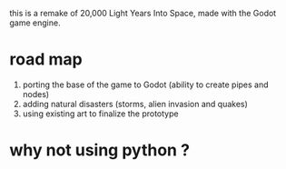 this is a remake of 20,000 Light Years Into Space, made with the Godot game engine. 


# road map #

1) porting the base of the game to Godot (ability to create pipes and nodes) 
2) adding natural disasters (storms, alien invasion and quakes) 
3) using existing art to finalize the prototype 

# why not using python ? #
